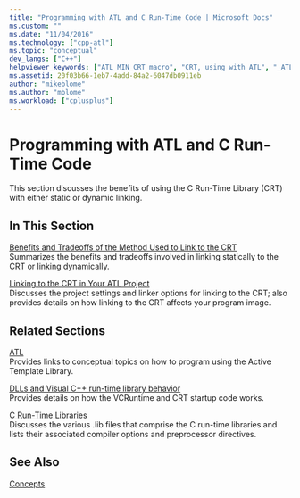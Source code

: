 ```yaml
---
title: "Programming with ATL and C Run-Time Code | Microsoft Docs"
ms.custom: ""
ms.date: "11/04/2016"
ms.technology: ["cpp-atl"]
ms.topic: "conceptual"
dev_langs: ["C++"]
helpviewer_keywords: ["ATL_MIN_CRT macro", "CRT, using with ATL", "_ATL_MIN_CRT macro", "ATL, C Run-Time library (CRT)"]
ms.assetid: 20f03b66-1eb7-4add-84a2-6047db0911eb
author: "mikeblome"
ms.author: "mblome"
ms.workload: ["cplusplus"]
---
```

# Programming with ATL and C Run-Time Code

This section discusses the benefits of using the C Run-Time Library (CRT) with either static or dynamic linking.

## In This Section

[Benefits and Tradeoffs of the Method Used to Link to the CRT](../atl/benefits-and-tradeoffs-of-the-method-used-to-link-to-the-crt.md)  
Summarizes the benefits and tradeoffs involved in linking statically to the CRT or linking dynamically.

[Linking to the CRT in Your ATL Project](../atl/linking-to-the-crt-in-your-atl-project.md)  
Discusses the project settings and linker options for linking to the CRT; also provides details on how linking to the CRT affects your program image.

## Related Sections

[ATL](../atl/active-template-library-atl-concepts.md)  
Provides links to conceptual topics on how to program using the Active Template Library.

[DLLs and Visual C++ run-time library behavior](../build/run-time-library-behavior.md)  
Provides details on how the VCRuntime and CRT startup code works.

[C Run-Time Libraries](../c-runtime-library/crt-library-features.md)  
Discusses the various .lib files that comprise the C run-time libraries and lists their associated compiler options and preprocessor directives.

## See Also

[Concepts](../atl/active-template-library-atl-concepts.md)

